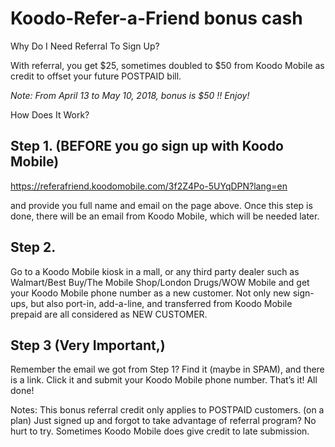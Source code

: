 # Koodo-Refer-a-Friend bonus cash

Why Do I Need Referral To Sign Up?

With referral, you get $25, sometimes doubled to $50 from Koodo Mobile as credit to offset your future POSTPAID bill.

*Note: From April 13 to May 10, 2018, bonus is $50 !! Enjoy!*

How Does It Work?

## Step 1. (BEFORE you go sign up with Koodo Mobile)

https://referafriend.koodomobile.com/3f2Z4Po-5UYqDPN?lang=en

and provide you full name and email on the page above. Once this step is done, there will be an email from Koodo Mobile, which will be needed later.

## Step 2. 

Go to a Koodo Mobile kiosk in a mall, or any third party dealer such as Walmart/Best Buy/The Mobile Shop/London Drugs/WOW Mobile and get your Koodo Mobile phone number as a new customer. Not only new sign-ups, but also port-in, add-a-line, and transferred from Koodo Mobile prepaid are all considered as NEW CUSTOMER.

## Step 3 (Very Important,)
Remember the email we got from Step 1? Find it (maybe in SPAM), and there is a link. Click it and submit your Koodo Mobile phone number. That’s it! All done!

Notes:
This bonus referral credit only applies to POSTPAID customers. (on a plan)
Just signed up and forgot to take advantage of referral program? No hurt to try. Sometimes Koodo Mobile does give credit to late submission.
